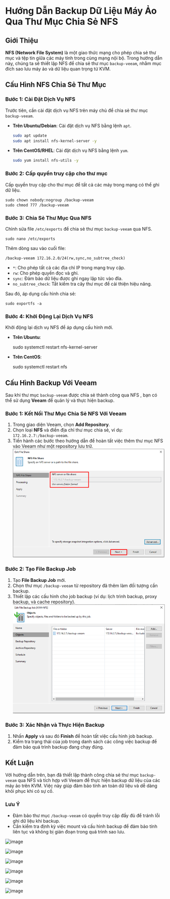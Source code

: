 # Hướng Dẫn Backup Dữ Liệu Máy Ảo Qua Thư Mục Chia Sẻ NFS
## Giới Thiệu
**NFS (Network File System)** là một giao thức mạng cho phép chia sẻ thư mục và tệp tin giữa các máy tính trong cùng mạng nội bộ. Trong hướng dẫn này, chúng ta sẽ thiết lập NFS để chia sẻ thư mục `backup-veeam`, nhằm mục đích sao lưu máy ảo và dữ liệu quan trọng từ KVM.

## Cấu Hình NFS Chia Sẻ Thư Mục

### Bước 1: Cài Đặt Dịch Vụ NFS
Trước tiên, cần cài đặt dịch vụ NFS trên máy chủ để chia sẻ thư mục `backup-veeam`.

- **Trên Ubuntu/Debian**: Cài đặt dịch vụ NFS bằng lệnh `apt`.

    ```bash
    sudo apt update
    sudo apt install nfs-kernel-server -y
    ```

- **Trên CentOS/RHEL**: Cài đặt dịch vụ NFS bằng lệnh `yum`.

    ```bash
    sudo yum install nfs-utils -y
    ```

### Bước 2: Cấp quyền truy cập cho thư mục

Cấp quyền truy cập cho thư mục để tất cả các máy trong mạng có thể ghi dữ liệu.

    sudo chown nobody:nogroup /backup-veeam
    sudo chmod 777 /backup-veeam

### Bước 3: Chia Sẻ Thư Mục Qua NFS
Chỉnh sửa file `/etc/exports` để chia sẻ thư mục `backup-veeam` qua NFS.

    sudo nano /etc/exports

Thêm dòng sau vào cuối file:

    /backup-veeam 172.16.2.0/24(rw,sync,no_subtree_check)

- `*`: Cho phép tất cả các địa chỉ IP trong mạng truy cập.
- `rw`: Cho phép quyền đọc và ghi.
- `sync`: Đảm bảo dữ liệu được ghi ngay lập tức vào đĩa.
- `no_subtree_check`: Tắt kiểm tra cây thư mục để cải thiện hiệu năng.

Sau đó, áp dụng cấu hình chia sẻ:

    sudo exportfs -a

### Bước 4: Khởi Động Lại Dịch Vụ NFS
Khởi động lại dịch vụ NFS để áp dụng cấu hình mới.

- **Trên Ubuntu**:

    sudo systemctl restart nfs-kernel-server

- **Trên CentOS**:

    sudo systemctl restart nfs


## Cấu Hình Backup Với Veeam
Sau khi thư mục `backup-veeam` được chia sẻ thành công qua NFS , bạn có thể sử dụng **Veeam** để quản lý và thực hiện backup.

### Bước 1: Kết Nối Thư Mục Chia Sẻ NFS Với Veeam
1. Trong giao diện Veeam, chọn **Add Repository**.
2. Chọn loại **NFS** và điền địa chỉ thư mục chia sẻ, ví dụ: `172.16.2.7:/backup-veeam`.
3. Tiến hành các bước theo hướng dẫn để hoàn tất việc thêm thư mục NFS vào Veeam như một repository lưu trữ.
![Command Prompt](https://github.com/cuongnvvietis/NhanHoa/blob/main/Docs/Picture/KVM/Screenshot_43.png) 
### Bước 2: Tạo File Backup Job
1. Tạo **File Backup Job** mới.
2. Chọn thư mục `/backup-veeam` từ repository đã thêm làm đối tượng cần backup.
3. Thiết lập các cấu hình cho job backup (ví dụ: lịch trình backup, proxy backup, và cache repository).
![Command Prompt](https://github.com/cuongnvvietis/NhanHoa/blob/main/Docs/Picture/KVM/Screenshot_45.png) 
### Bước 3: Xác Nhận và Thực Hiện Backup
1. Nhấn **Apply** và sau đó **Finish** để hoàn tất việc cấu hình job backup.
2. Kiểm tra trạng thái của job trong danh sách các công việc backup để đảm bảo quá trình backup đang chạy đúng.

## Kết Luận
Với hướng dẫn trên, bạn đã thiết lập thành công chia sẻ thư mục `backup-veeam` qua NFS và tích hợp với Veeam để thực hiện backup dữ liệu của các máy ảo trên KVM. Việc này giúp đảm bảo tính an toàn dữ liệu và dễ dàng khôi phục khi có sự cố.

### Lưu Ý
- Đảm bảo thư mục `/backup-veeam` có quyền truy cập đầy đủ để tránh lỗi ghi dữ liệu khi backup.
- Cần kiểm tra định kỳ việc mount và cấu hình backup để đảm bảo tính liên tục và không bị gián đoạn trong quá trình sao lưu.

![image](https://github.com/user-attachments/assets/9fa96ac7-82c9-413e-88ef-a7f03c52f9e9)

![image](https://github.com/user-attachments/assets/68c97d86-7b9c-4c9b-8d34-683b04d9cb0f)

![image](https://github.com/user-attachments/assets/fa3e824e-e110-4729-9dea-4e9eb4318246)

![image](https://github.com/user-attachments/assets/db9450d9-7bad-4100-bc49-bafc1f518e47)

![image](https://github.com/user-attachments/assets/b6b10e70-d457-4966-b624-986a1fd157ba)

![image](https://github.com/user-attachments/assets/07cdb99b-bd73-4f55-9a5d-3975663e4a36)

